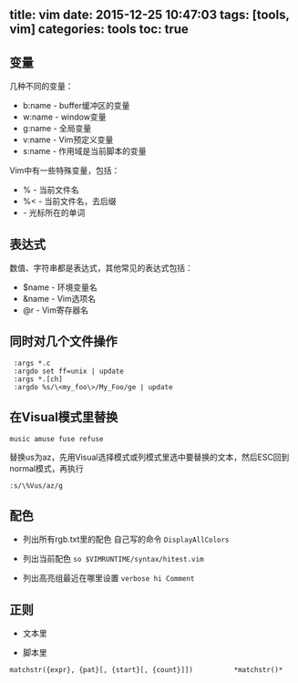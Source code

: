 title: vim
date: 2015-12-25 10:47:03
tags: [tools, vim]
categories: tools
toc: true 
---

## 变量

几种不同的变量：

* b:name - buffer缓冲区的变量
* w:name - window变量
* g:name - 全局变量
* v:name - Vim预定义变量
* s:name - 作用域是当前脚本的变量
 
Vim中有一些特殊变量，包括：

* % - 当前文件名
* %< - 当前文件名，去后缀
* <cword> - 光标所在的单词

<!-- more -->

## 表达式

数值、字符串都是表达式，其他常见的表达式包括：

* $name - 环境变量名
* &name - Vim选项名
* @r - Vim寄存器名


## 同时对几个文件操作
 
```vim
 :args *.c
 :argdo set ff=unix | update
 :args *.[ch]
 :argdo %s/\<my_foo\>/My_Foo/ge | update
```

## 在Visual模式里替换

```
music amuse fuse refuse
```

替换us为az，先用Visual选择模式或列模式里选中要替换的文本，然后ESC回到normal模式，再执行

```
:s/\%Vus/az/g
```

## 配色

* 列出所有rgb.txt里的配色
自己写的命令 `DisplayAllColors`

* 列出当前配色
`so $VIMRUNTIME/syntax/hitest.vim`

* 列出高亮组最近在哪里设置
`verbose hi Comment`

## 正则

* 文本里

* 脚本里
 
`matchstr({expr}, {pat}[, {start}[, {count}]])			*matchstr()*`

